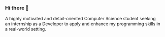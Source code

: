### Hi there 👋

A highly motivated and detail-oriented Computer Science student seeking an internship as a Developer to apply and enhance my programming skills in a real-world setting.
